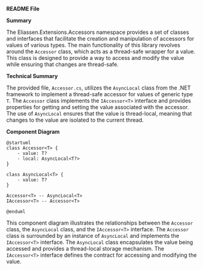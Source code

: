 **README File**

**Summary**

The Eliassen.Extensions.Accessors namespace provides a set of classes and interfaces that facilitate the creation and manipulation of accessors for values of various types. The main functionality of this library revolves around the `Accessor` class, which acts as a thread-safe wrapper for a value. This class is designed to provide a way to access and modify the value while ensuring that changes are thread-safe.

**Technical Summary**

The provided file, `Accessor.cs`, utilizes the `AsyncLocal` class from the .NET framework to implement a thread-safe accessor for values of generic type `T`. The `Accessor` class implements the `IAccessor<T>` interface and provides properties for getting and setting the value associated with the accessor. The use of `AsyncLocal` ensures that the value is thread-local, meaning that changes to the value are isolated to the current thread.

**Component Diagram**

```plantuml
@startuml
class Accessor<T> {
    - value: T?
    - local: AsyncLocal<T?>
}

class AsyncLocal<T> {
    - value: T?
}

Accessor<T> -- AsyncLocal<T>
IAccessor<T> -- Accessor<T>

@enduml
```
This component diagram illustrates the relationships between the `Accessor` class, the `AsyncLocal` class, and the `IAccessor<T>` interface. The `Accessor` class is surrounded by an instance of `AsyncLocal` and implements the `IAccessor<T>` interface. The `AsyncLocal` class encapsulates the value being accessed and provides a thread-local storage mechanism. The `IAccessor<T>` interface defines the contract for accessing and modifying the value.
